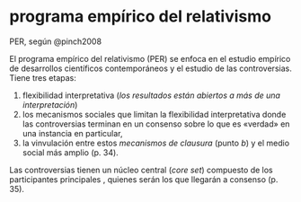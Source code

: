 # programa empírico del relativismo
PER, según @pinch2008

El programa empírico del relativismo (PER) se enfoca en el estudio empírico de desarrollos científicos contemporáneos y el estudio de las controversias. Tiene tres etapas: 

1. flexibilidad interpretativa (*los resultados están abiertos a más de una interpretación*)
2. los mecanismos sociales que limitan la flexibilidad interpretativa donde las controversias terminan en un consenso sobre lo que es «verdad» en una instancia en particular, 
3. la vinvulación entre estos *mecanismos de clausura* (punto *b*) y el medio social más amplio (p. 34). 

Las controversias tienen un núcleo central (*core set*) compuesto de los participantes principales , quienes serán los que llegarán a consenso (p. 35).